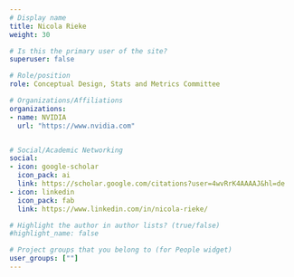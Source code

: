 ```yaml
---
# Display name
title: Nicola Rieke
weight: 30

# Is this the primary user of the site?
superuser: false

# Role/position
role: Conceptual Design, Stats and Metrics Committee

# Organizations/Affiliations
organizations:
- name: NVIDIA
  url: "https://www.nvidia.com"


# Social/Academic Networking
social:
- icon: google-scholar
  icon_pack: ai
  link: https://scholar.google.com/citations?user=4wvRrK4AAAAJ&hl=de
- icon: linkedin
  icon_pack: fab
  link: https://www.linkedin.com/in/nicola-rieke/

# Highlight the author in author lists? (true/false)
#highlight_name: false

# Project groups that you belong to (for People widget)
user_groups: [""]
---
```


